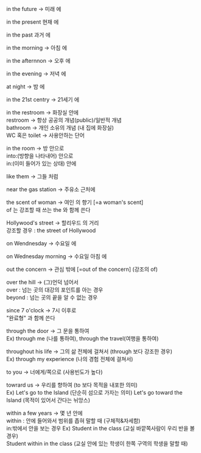 in the future -> 미래 에

in the present 현재 에

in the past 과거 에

in the morning -> 아침 에

in the afternnon -> 오후 에

in the evening -> 저녁 에

at night -> 밤 에

in the 21st centry -> 21세기 에

in the restroom -> 화장실 안에<br>
restroom -> 항상 공공의 개념(public)/일반적 개념<br>
bathroom -> 개인 소유의 개념 (내 집에 화장실)<br>
WC 혹은 toilet -> 사용안하는 단어

in the room -> 방 안으로<br>
into:(방향을 나타내어) 안으로<br>
in:(이미 들어가 있는 상태) 안에

like them -> 그들 처럼

near the gas station -> 주유소 근처에

the scent of woman -> 여인 의 향기 [=a woman's scent]<br>
of 는 강조할 때 쓰는 the 와 함께 쓴다

Hollywood's street -> 할리우드 의 거리<br>
강조할 경우 : the street of Hollywood

on Wendnesday -> 수요일 에

on Wednesday morning -> 수요일 아침 에

out the concern -> 관심 밖에 [=out of the concern] (강조의 of)

over the hill -> (그)언덕 넘어서<br>
over : 넘는 곳의 대강의 포인트를 아는 경우<br>
beyond : 넘는 곳의 끝을 알 수 없는 경우

since 7 o'clock -> 7시 이후로<br>
"완료형" 과 함께 쓴다

through the door -> 그 문을 통하여<br>
Ex) through me (나를 통하여), through the travel(여행을 통하여)

throughout his life -> 그의 삶 전체에 걸쳐서 (through 보다 강조한 경우)<br>
Ex) through my experience (나의 경험 전체에 걸쳐서)

to you -> 너에게/쪽으로 (사용빈도가 높다)

towrard us -> 우리를 향하여 (to 보다 목적을 내포한 의미)<br>
Ex)
Let's go to the Island (단순히 섬으로 가자는 의미)
Let's go toward the Island (목적이 있어서 간다는 뉘앙스)

within a few years -> 몇 년 안에<br>
within : 안에 들어와서 범위를 좁혀 말할 때 (구체적&자세함)<br>
in:밖에서 안을 보는 경우
Ex)
Student in the class (교실 바깥쪽사람이 우리 반을 볼 경우)<br>
Student within in the class (교실 안에 있는 학생이 한쪽 구역의 학생을 말할 때)
